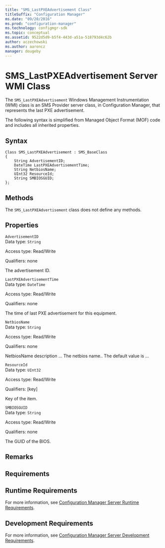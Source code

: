 ```yaml
---
title: "SMS_LastPXEAdvertisement Class"
titleSuffix: "Configuration Manager"
ms.date: "09/20/2016"
ms.prod: "configuration-manager"
ms.technology: configmgr-sdk
ms.topic: conceptual
ms.assetid: 9522d5d9-b5f4-443d-a51a-518793d4c62b
author: aczechowski
ms.author: aaroncz
manager: dougeby
---
```

# SMS_LastPXEAdvertisement Server WMI Class
The `SMS_LastPXEAdvertisement` Windows Management Instrumentation (WMI) class is an SMS Provider server class, in Configuration Manager, that represents the last PXE advertisement.  

 The following syntax is simplified from Managed Object Format (MOF) code and includes all inherited properties.  

## Syntax  

```  
Class SMS_LastPXEAdvertisement : SMS_BaseClass  
{  
    String AdvertisementID;  
    DateTime LastPXEAdvertisementTime;  
    String NetbiosName;  
    UInt32 ResourceId;  
    String SMBIOSGUID;  
};  
```  

## Methods  
 The `SMS_LastPXEAdvertisement` class does not define any methods.  

## Properties  
 `AdvertisementID`  
 Data type: `String`  

 Access type: Read/Write  

 Qualifiers: none  

 The advertisement ID.  

 `LastPXEAdvertisementTime`  
 Data type: `DateTime`  

 Access type: Read/Write  

 Qualifiers: none  

 The time of last PXE advertisement for this equipment.  

 `NetbiosName`  
 Data type: `String`  

 Access type: Read/Write  

 Qualifiers: none  

 NetbiosName description … The netbios name.. The default value is …  

 `ResourceId`  
 Data type: `UInt32`  

 Access type: Read/Write  

 Qualifiers: [key]  

 Key of the item.  

 `SMBIOSGUID`  
 Data type: `String`  

 Access type: Read/Write  

 Qualifiers: none  

 The GUID of the BIOS.  

## Remarks  

## Requirements  

## Runtime Requirements  
 For more information, see [Configuration Manager Server Runtime Requirements](../../../../../develop/core/reqs/server-runtime-requirements.md).  

## Development Requirements  
 For more information, see [Configuration Manager Server Development Requirements](../../../../../develop/core/reqs/server-development-requirements.md).
